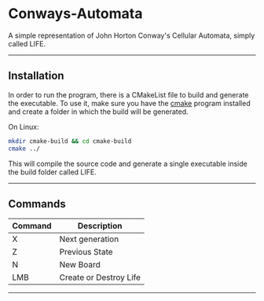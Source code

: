 # Conways-Automata

A simple representation of John Horton Conway's Cellular Automata, simply called LIFE.

---

## Installation

In order to run the program, there is a CMakeList file to build and generate the executable. To use it, make sure you have the [cmake](https://cmake.org/download/) program installed and create a folder in which the build will be generated.

On Linux:
```sh
mkdir cmake-build && cd cmake-build
cmake ../
```

This will compile the source code and generate a single executable inside the build folder called LIFE.

---

## Commands

| Command | Description |
|---------|-------------|
| X       | Next generation |
| Z       | Previous State |
| N       | New Board |
| LMB     | Create or Destroy Life |

--- 
